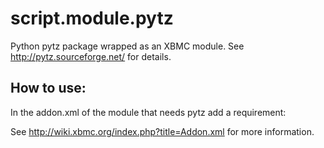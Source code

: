 script.module.pytz
==================

Python pytz package wrapped as an XBMC module. See http://pytz.sourceforge.net/ for details.

How to use:
-----------

In the addon.xml of the module that needs pytz add a requirement:

  <requires>
	<import addon="script.module.pytz" version="1.0"/>
  </requires>

See http://wiki.xbmc.org/index.php?title=Addon.xml for more information.
